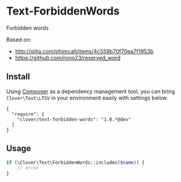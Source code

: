 # Text-ForbiddenWords

Forbidden words

Based on:

- http://qiita.com/phimcall/items/4c559b70f70ea7f1953b
- https://github.com/rono23/reserved_word

## Install

Using [Composer](http://getcomposer.org/) as a dependency management tool, you can bring `Clover\Text\LTSV` in your environment easily with settings below.

```
{
  "require": {
    "clover/text-forbidden-words": "1.0.*@dev"
  }
}
```


## Usage

```php
if (\Clover\Text\ForbiddenWords::includes($name)) {
    // error
}
```
